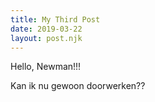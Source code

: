 ```yaml
---
title: My Third Post
date: 2019-03-22
layout: post.njk
---
```


Hello, Newman!!!
<!-- more -->
Kan ik nu gewoon doorwerken??